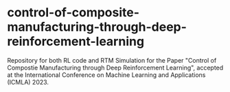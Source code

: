 # control-of-composite-manufacturing-through-deep-reinforcement-learning

Repository for both RL code and RTM Simulation for the Paper "Control of Compostie Manufacturing through Deep Reinforcement Learning", accepted at the International Conference on Machine Learning and Applications (ICMLA) 2023.

